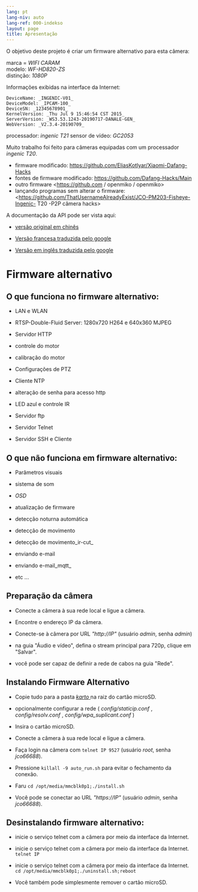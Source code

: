 ```yaml
---
lang: pt
lang-niv: auto
lang-ref: 000-indekso
layout: page
title: Apresentação
---
```


O objetivo deste projeto é criar um firmware alternativo para esta câmera:

marca = _WIFI CARAM_  
modelo: _WF-HD820-ZS_  
distinção: _1080P_

Informações exibidas na interface da Internet:
```
DeviceName: _INGENIC-V01_
DeviceModel: _IPCAM-100_
DeviceSN: _12345678901_
KernelVersion: _Thu Jul 9 15:46:54 CST 2015_
ServerVersion: _WS3.53.1243-20190717-DANALE-GEN_
WebVersion: _V2.3.4-20190709_
```

processador: _ingenic T21_
sensor de vídeo: _GC2053_

Muito trabalho foi feito para câmeras equipadas com um processador _ingenic T20_.
* firmware modificado: <https://github.com/EliasKotlyar/Xiaomi-Dafang-Hacks>
* fontes de firmware modificado: <https://github.com/Dafang-Hacks/Main>
* outro firmware <https://github.com / openmiko / openmiko>
* lançando programas sem alterar o firmware: <https://github.com/ThatUsernameAlreadyExist/JCO-PM203-Fisheye-Ingenic- T20 -P2P câmera hacks>

A documentação da API pode ser vista aqui:  
* [versão original em chinês](../zh/includes.zh/html/)


* [Versão francesa traduzida pelo google](../fr/includes.fr/html/)


* [Versão em inglês traduzida pelo google](../en/includes.en/html/)



# Firmware alternativo

## O que funciona no firmware alternativo:

* LAN e WLAN


* RTSP-Double-Fluid Server: 1280x720 H264 e 640x360 MJPEG


* Servidor HTTP


* controle do motor


* calibração do motor


* Configurações de PTZ


* Cliente NTP


* alteração de senha para acesso http


* LED azul e controle IR


* Servidor ftp


* Servidor Telnet


* Servidor SSH e Cliente



## O que não funciona em firmware alternativo:

* Parâmetros visuais


* sistema de som


* _OSD_


* atualização de firmware


* detecção noturna automática


* detecção de movimento


* detecção de movimento_ir-cut_


* enviando e-mail


* enviando e-mail_mqtt_


* etc ...



## Preparação da câmera

* Conecte a câmera à sua rede local e ligue a câmera.


* Encontre o endereço IP da câmera.


* Conecte-se à câmera por URL _"http://IP"_ (usuário _admin_, senha _admin_)


* na guia "Áudio e vídeo", defina o stream principal para 720p, clique em "Salvar".


* você pode ser capaz de definir a rede de cabos na guia "Rede".



## Instalando Firmware Alternativo

* Copie tudo para a pasta [ _karto_ ](https://github.com/jmichault/ipcam-100/tree/master/karto) na raiz do cartão microSD.


* opcionalmente configurar a rede ( _config/staticip.conf_ , _config/resolv.conf_ , _config/wpa_suplicant.conf_ )


* Insira o cartão microSD.


* Conecte a câmera à sua rede local e ligue a câmera.


* Faça login na câmera com `telnet IP 9527` (usuário _root_, senha _jco66688_).


* Pressione `killall -9 auto_run.sh` para evitar o fechamento da conexão.


* Faru `cd /opt/media/mmcblk0p1;./install.sh`


* Você pode se conectar ao URL _"https://IP"_ (usuário _admin_, senha _jco66688_).



## Desinstalando firmware alternativo:

* inicie o serviço telnet com a câmera por meio da interface da Internet.


* inicie o serviço telnet com a câmera por meio da interface da Internet. `telnet IP` 


* inicie o serviço telnet com a câmera por meio da interface da Internet. `cd /opt/media/mmcblk0p1;./uninstall.sh;reboot`



* Você também pode simplesmente remover o cartão microSD.


